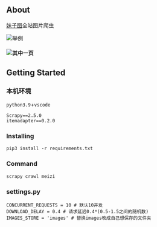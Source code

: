## About <a name = "about"></a>

[妹子图](https://www.mzitu.com/)全站图片爬虫

![举例](https://typora-1300715298.cos.ap-shanghai.myqcloud.com/uPic/image-20210711104354843.png)

#### ![其中一页](https://typora-1300715298.cos.ap-shanghai.myqcloud.com/uPic/image-20210711104317155.png)

## Getting Started <a name = "getting_started"></a>

### 本机环境

`python3.9`+`vscode`

```
Scrapy==2.5.0
itemadapter==0.2.0
```

### Installing


```
pip3 install -r requirements.txt
```

### Command

```
scrapy crawl meizi
```

### settings.py

```
CONCURRENT_REQUESTS = 10 # 默认10并发
DOWNLOAD_DELAY = 0.4 # 请求延迟0.4*(0.5-1.5之间的随机数)
IMAGES_STORE = 'images' # 替换images改成自己想保存的文件夹
```
